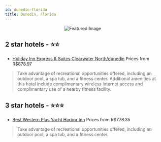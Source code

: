 ```yaml
---
id: dunedin-florida
title: Dunedin, Florida
---
```


<center><img src="https://i.travelapi.com/hotels/1000000/30000/25500/25423/be494e5b_z.jpg" alt="Featured Image" /></center>


##  2 star hotels - ⭐️⭐️

-    [Holiday Inn Express & Suites Clearwater North/dunedin](https://us.hurb.com/hotels/dunedin/holiday-inn-express-suites-clearwater-north-dunedin-JNP-JP697345?cmp=18055) Prices from R$878.97
   > Take advantage of recreational opportunities offered, including an outdoor pool, a spa tub, and a fitness center. Additional amenities at this hotel include complimentary wireless Internet access and complimentary use of a nearby fitness facility.

##  3 star hotels - ⭐️⭐️⭐️

-    [Best Western Plus Yacht Harbor Inn](https://us.hurb.com/hotels/dunedin/best-western-plus-yacht-harbor-inn-JNP-JP093037?cmp=18055) Prices from R$778.35
   > Take advantage of recreational opportunities offered, including an outdoor pool, a spa tub, and a fitness center.
